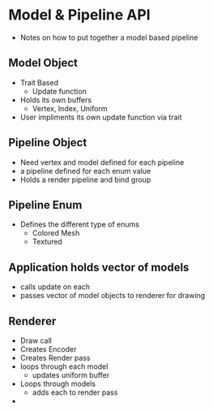# Model & Pipeline API
- Notes on how to put together a model based pipeline

## Model Object
- Trait Based
  - Update function  
- Holds its own buffers
  - Vertex, Index, Uniform
- User impliments its own update function via trait

## Pipeline Object
- Need vertex and model defined for each pipeline
- a pipeline defined for each enum value
- Holds a render pipeline and bind group

## Pipeline Enum
- Defines the different type of enums
  - Colored Mesh 
  - Textured 

## Application holds vector of models
- calls update on each
- passes vector of model objects to renderer for drawing

## Renderer 
- Draw call
- Creates Encoder
- Creates Render pass
- loops through each model
  - updates uniform buffer
- Loops through models 
  - adds each to render pass
- 